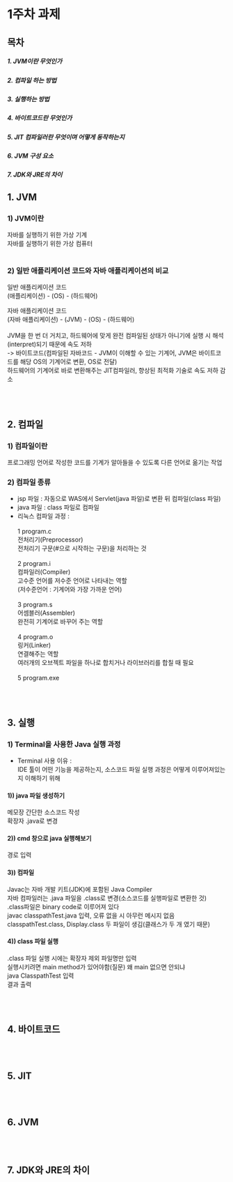 # 1주차 과제
## 목차
##### 1. JVM이란 무엇인가
##### 2. 컴파일 하는 방법
##### 3. 실행하는 방법
##### 4. 바이트코드란 무엇인가
##### 5. JIT 컴파일러란 무엇이며 어떻게 동작하는지
##### 6. JVM 구성 요소
##### 7. JDK와 JRE의 차이

## 1. JVM
### 1) JVM이란
자바를 실행하기 위한 가상 기계 <br>
자바를 실행하기 위한 가상 컴퓨터
<br><br>
### 2) 일반 애플리케이션 코드와 자바 애플리케이션의 비교
일반 애플리케이션 코드<br>
(애플리케이션) - (OS) - (하드웨어)

자바 애플리케이션 코드<br>
(자바 애플리케이션) - (JVM) - (OS) - (하드웨어)
<br><br>
JVM을 한 번 더 거치고, 하드웨어에 맞게 완전 컴파일된 상태가 아니기에 실행 시 해석(interpret)되기 때문에 속도 저하<br>
-> 바이트코드(컴파일된 자바코드 - JVM이 이해할 수 있는 기계어, JVM은 바이트코드를 해당 OS의 기계어로 변환, OS로 전달) <br>
하드웨어의 기계어로 바로 변환해주는 JIT컴파일러, 향상된 최적화 기술로 속도 저하 감소

<br><br>
## 2. 컴파일
### 1) 컴파일이란
프로그래밍 언어로 작성한 코드를 기계가 알아들을 수 있도록 다른 언어로 옮기는 작업

### 2) 컴파일 종류
- jsp 파일 : 자동으로 WAS에서 Servlet(java 파일)로 변환 뒤 컴파일(class 파일)<br>
- java 파일 : class 파일로  컴파일
- 리눅스 컴파일 과정 :<br><br>
1	program.c<br>
	전처리기(Preprocessor)<br>
	전처리기 구문(#으로 시작하는 구문)을 처리하는 것<br><br>
2	program.i<br>
	컴파일러(Compiler)<br>
	고수준 언어를 저수준 언어로 나타내는 역할<br>
	(저수준언어 : 기계어와 가장 가까운 언어)<br><br>
3	program.s<br>
	어셈블러(Assembler)<br>
	완전히 기계어로 바꾸어 주는 역할<br><br>
4	program.o<br>
	링커(Linker)<br>
	연결해주는 역할<br>
	여러개의 오브젝트 파일을 하나로 합치거나 라이브러리를 합칠 때 필요<br><br>
5	program.exe<br>

<br><br>
## 3. 실행
### 1) Terminal을 사용한 Java 실행 과정
- Terminal 사용 이유 : <br>
IDE 툴이 어떤 기능을 제공하는지, 소스코드 파일 실행 과정은 어떻게 이루어져있는지 이해하기 위해
#### 1))  java 파일 생성하기
메모장 간단한 소스코드 작성
<br>확장자 .java로 변경
<br>
#### 2)) cmd 창으로 java 실행해보기
경로 입력
<br>
#### 3)) 컴파일
Javac는 자바 개발 키트(JDK)에 포함된 Java Compiler
<br>자바 컴파일러는 .java 파일을 .class로 변경(소스코드를 실행파일로 변환한 것)
<br>.class파일은 binary code로 이루어져 있다
<br>javac classpathTest.java 입력, 오류 없을 시 아무런 메시지 없음
<br>classpathTest.class, Display.class 두 파일이 생김(클래스가 두 개 였기 때문)
<br>
#### 4)) class 파일 실행
.class 파일 실행 시에는 확장자 제외 파일명만 입력
<br>실행시키려면 main method가 있어야함(질문) 왜 main 없으면 안되냐
<br>java ClasspathTest 입력
<br>결과 출력

<br><br>
## 4. 바이트코드


<br><br>
## 5. JIT

<br><br>
## 6. JVM

<br><br>
## 7. JDK와 JRE의 차이

